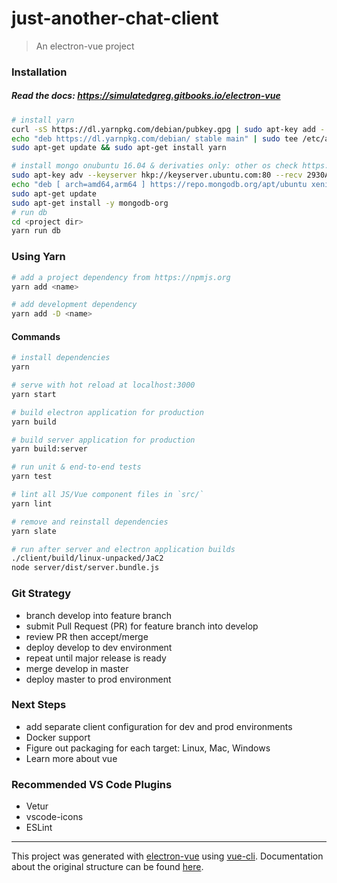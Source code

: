 # just-another-chat-client

> An electron-vue project

### Installation

##### Read the docs: https://simulatedgreg.gitbooks.io/electron-vue

```bash
# install yarn
curl -sS https://dl.yarnpkg.com/debian/pubkey.gpg | sudo apt-key add -
echo "deb https://dl.yarnpkg.com/debian/ stable main" | sudo tee /etc/apt/sources.list.d/yarn.list
sudo apt-get update && sudo apt-get install yarn

# install mongo onubuntu 16.04 & derivaties only: other os check https://docs.mongodb.com/manual/administration/install-community/ for help
sudo apt-key adv --keyserver hkp://keyserver.ubuntu.com:80 --recv 2930ADAE8CAF5059EE73BB4B58712A2291FA4AD5
echo "deb [ arch=amd64,arm64 ] https://repo.mongodb.org/apt/ubuntu xenial/mongodb-org/3.6 multiverse" | sudo tee /etc/apt/sources.list.d/mongodb-org-3.6.list
sudo apt-get update
sudo apt-get install -y mongodb-org
# run db
cd <project dir>
yarn run db
```

### Using Yarn

```bash
# add a project dependency from https://npmjs.org
yarn add <name>

# add development dependency
yarn add -D <name>
```

#### Commands

```bash
# install dependencies
yarn

# serve with hot reload at localhost:3000
yarn start

# build electron application for production
yarn build

# build server application for production
yarn build:server

# run unit & end-to-end tests
yarn test

# lint all JS/Vue component files in `src/`
yarn lint

# remove and reinstall dependencies
yarn slate

# run after server and electron application builds
./client/build/linux-unpacked/JaC2
node server/dist/server.bundle.js
```

### Git Strategy
- branch develop into feature branch
- submit Pull Request (PR) for feature branch into develop
- review PR then accept/merge
- deploy develop to dev environment
- repeat until major release is ready
- merge develop in master
- deploy master to prod environment

### Next Steps
- add separate client configuration for dev and prod environments
- Docker support
- Figure out packaging for each target: Linux, Mac, Windows
- Learn more about vue

### Recommended VS Code Plugins
- Vetur
- vscode-icons
- ESLint
---

This project was generated with [electron-vue](https://github.com/SimulatedGREG/electron-vue) using [vue-cli](https://github.com/vuejs/vue-cli). Documentation about the original structure can be found [here](https://simulatedgreg.gitbooks.io/electron-vue/content/index.html).


